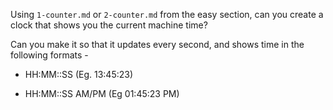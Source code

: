 Using `1-counter.md` or `2-counter.md` from the easy section, can you create a
clock that shows you the current machine time?
    
Can you make it so that it updates every second, and shows time in the following formats - 

 - HH:MM::SS (Eg. 13:45:23)

 - HH:MM::SS AM/PM (Eg 01:45:23 PM)
